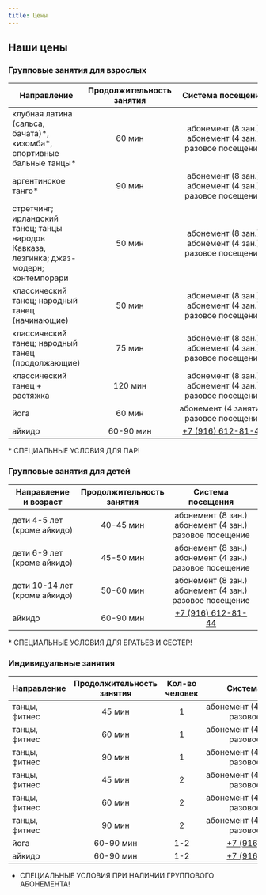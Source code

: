 ```yaml
---
title: Цены
---
```


## Наши цены

### Групповые занятия для взрослых

| Направление                                                                              | Продолжительность занятия |                          Система посещения                          |        Стоимость         |
| ---------------------------------------------------------------------------------------- | :-----------------------: | :-----------------------------------------------------------------: | :----------------------: |
| клубная латина (сальса, бачата)\*, кизомба\*, спортивные бальные танцы\*                 |          60 мин           | <nobr>абонемент (8 зан.)<br>абонемент (4 зан.)<br>разовое посещение |  4800₽<br>2800₽<br>800₽  |
| аргентинское танго\*                                                                     |          90 мин           | <nobr>абонемент (8 зан.)<br>абонемент (4 зан.)<br>разовое посещение | 7200₽<br>4000₽<br>1200₽  |
| стретчинг; ирландский танец; танцы народов Кавказа, лезгинка;  джаз-модерн; контемпорари |          50 мин           | <nobr>абонемент (8 зан.)<br>абонемент (4 зан.)<br>разовое посещение |  4800₽<br>2800₽<br>800₽  |
| классический танец; народный танец (начинающие)                                          |          50 мин           | <nobr>абонемент (8 зан.)<br>абонемент (4 зан.)<br>разовое посещение |  4800₽<br>2800₽<br>800₽  |
| классический танец; народный танец (продолжающие)                                        |          75 мин           | <nobr>абонемент (8 зан.)<br>абонемент (4 зан.)<br>разовое посещение | 7200₽<br>4000₽<br>1200₽  |
| классический танец + растяжка                                                            |          120 мин          | <nobr>абонемент (8 зан.)<br>абонемент (4 зан.)<br>разовое посещение | 11200₽<br>6400₽<br>2000₽ |
| йога                                                                                     |          60 мин           |          <nobr>абонемент (4 занятия)<br>разовое посещение           |      1400₽<br>400₽       |
| айкидо                                                                                   |         60-90 мин         |              [+7 (916) 612-81-44](tel://+79166128144)               |        уточняйте         |

\* СПЕЦИАЛЬНЫЕ УСЛОВИЯ ДЛЯ ПАР!

### Групповые занятия для детей

| Направление и возраст                    | Продолжительность занятия |                          Система посещения                          |       Стоимость        |
| ---------------------------------------- | :-----------------------: | :-----------------------------------------------------------------: | :--------------------: |
| <nobr> дети 4-5 лет <br>(кроме айкидо)   |         40-45 мин         | <nobr>абонемент (8 зан.)<br>абонемент (4 зан.)<br>разовое посещение | 4800₽<br>2800₽<br>800₽ |
| <nobr> дети 6-9 лет <br>(кроме айкидо)   |         45-50 мин         | <nobr>абонемент (8 зан.)<br>абонемент (4 зан.)<br>разовое посещение | 4800₽<br>2800₽<br>800₽ |
| <nobr> дети 10-14 лет <br>(кроме айкидо) |         50-60 мин         | <nobr>абонемент (8 зан.)<br>абонемент (4 зан.)<br>разовое посещение | 4800₽<br>2800₽<br>800₽ |
| айкидо                                   |         60-90 мин         |              [+7 (916) 612-81-44](tel://+79166128144)               |       уточняйте        |

\* СПЕЦИАЛЬНЫЕ УСЛОВИЯ ДЛЯ БРАТЬЕВ И СЕСТЕР! 

### Индивидуальные занятия

| Направление   | Продолжительность занятия | Кол-во человек |                     Система посещения                     |    Стоимость    |
| ------------- | :-----------------------: | :------------: | :-------------------------------------------------------: | :-------------: |
| танцы, фитнес |          45 мин           |       1        | <nobr>абонемент (4 занятия, 60 дней)<br>разовое посещение | 8000₽<br>2400₽  |
| танцы, фитнес |          60 мин           |       1        | <nobr>абонемент (4 занятия, 60 дней)<br>разовое посещение | 10400₽<br>3200₽ |
| танцы, фитнес |          90 мин           |       1        | <nobr>абонемент (4 занятия, 60 дней)<br>разовое посещение | 15600₽<br>4800₽ |
| танцы, фитнес |          45 мин           |       2        | <nobr>абонемент (4 занятия, 60 дней)<br>разовое посещение | 4000₽<br>1200₽  |
| танцы, фитнес |          60 мин           |       2        | <nobr>абонемент (4 занятия, 60 дней)<br>разовое посещение | 5200₽<br>1600₽  |
| танцы, фитнес |          90 мин           |       2        | <nobr>абонемент (4 занятия, 60 дней)<br>разовое посещение | 7800₽<br>2400₽  |
| йога          |         60-90 мин         |      1-2       |         [+7 (916) 114-22-55](tel://+79161142255)          |    уточняйте    |
| айкидо        |         60-90 мин         |      1-2       |         [+7 (916) 612-81-44](tel://+79166128144)          |    уточняйте    |

* СПЕЦИАЛЬНЫЕ УСЛОВИЯ ПРИ НАЛИЧИИ ГРУППОВОГО АБОНЕМЕНТА!
